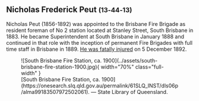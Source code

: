 ## Nicholas Frederick Peut <small>(13‑44‑13)</small>

Nicholas Peut (1856-1892) was appointed to the Brisbane Fire Brigade as resident foreman of No 2 station located at Stanley Street, South Brisbane in 1883. He became Superintendent at South Brisbane in January 1888 and continued in that role with the inception of permanent Fire Brigades with full time staff in Brisbane in 1889. [He was fatally injured](https://trove.nla.gov.au/newspaper/article/3552275) on 5 December 1892.

<figure markdown>
  ![South Brisbane Fire Station, ca. 1900](../assets/south-brisbane-fire-station-1900.jpg){ width="70%" class="full-width" }
  <figcaption markdown>[South Brisbane Fire Station, ca. 1900](https://onesearch.slq.qld.gov.au/permalink/61SLQ_INST/dls06p/alma99183507972502061). — State Library of Queensland.</figcaption>
</figure>
